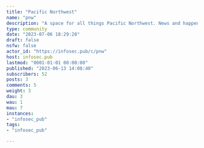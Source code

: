 ```yaml
---
title: "Pacific Northwest" 
name: "pnw"
description: "A space for all things Pacific Northwest. News and happenings in Seattle, Portland, Olympia, Spokane, Bend, Eugene, Vancouver etc. Discussion of PNW art, music, and hobbies like hiking, camping, and more."
type: community
date: "2023-07-06 18:29:20"
draft: false
nsfw: false
actor_id: "https://infosec.pub/c/pnw"
host: infosec.pub
lastmod: "0001-01-01 00:00:00"
published: "2023-06-13 14:08:40"
subscribers: 52
posts: 3
comments: 5
weight: 3
dau: 3
wau: 1
mau: 7
instances:
- "infosec_pub"
tags: 
- "infosec_pub"

---
```

